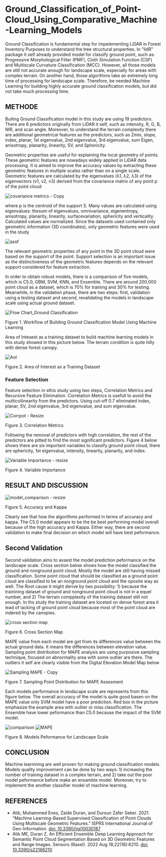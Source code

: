 # Ground_Classification_of_Point-Cloud_Using_Comparative_Machine-Learning_Models

Ground Classification is fundamental step for impelementing LiDAR in Forest Inventory Purposes to understand the tree structural properties. In "lidR" package it self already provided model for classify ground point, such as: Progressive Morphological Filter (PMF), Cloth Simulation Function (CSF) and Multiscale Curvature Classification (MCC). However, all those models are still not accurate anough for landscape scale, especially for areas with complex terrain. On another hand, those algorithms take an extremely long time of processing for landscape scale. Therefore, be needed Machine Learning for building highly accurate ground classification models, but did not take much processing time.

## METHODE
Builing Ground Classification model in this study are using 19 predictors. There are 6 predictors originally from LiDAR it self, such as intensity, R, G, B, NIR, and scan angle. Moreover, to understand the terrain complexity there are additional geometrical features as the predictors, such as Zmin, slope, index, planar, 1st eigenvalue, 2nd eigenvalue, 3rd eigenvalue, sum Eigen, anisotropy, planarity, linearity, SV, and Sphericity.

Geometric properties are useful for explaining the local geometry of points. These geometric features are nowadays widely applied in LiDAR data processing. It is aimed to improve the accuracy values by extracting these geometric features in multiple scales rather than on a single scale. Geometric features are calculated by the eigenvalues (λ1, λ2, λ3) of the eigenvectors (v1, v2, v3) derived from the covariance matrix of any point p of the point cloud:


![covariance metrics - Copy](https://user-images.githubusercontent.com/60123331/211853261-115dcd72-6ce8-479a-8077-7c782bb67cd8.PNG)

where p is the centroid of the support S. Many values are calculated using eigenvalues: thesum of eigenvalues, omnivariance, eigenentropy, anisotropy, planarity, linearity, surfacevariation, sphericity and verticality. Calculated values are normalized. Since the datasets used contained only geometric information (3D coordinates), only geometric features were used in the study 

![assf](https://user-images.githubusercontent.com/60123331/211852844-e1ebc282-d8b5-4e98-982d-c29481d770dd.PNG)

The relevant geometric properties of any point in the 3D point cloud were based on the support of the point. Support selection is an important issue as the distinctiveness of the geometric features depends on the relevant support considered for feature extraction.

In order to obtain robust models, there is a comparison of five models, which is C5.0, GBM, SVM, KNN, and Ensemble. There are around 200,000 point cloud as a dataset, which is 70% for training and 30% for testing. Meanwhile, in the validation phase, there are two steps: first, validation using a testing dataset and second, revalidating the models in landscape scale using actual ground dataset.

![Flow Chart_Ground Classification](https://user-images.githubusercontent.com/60123331/211615140-18bb2de3-67f4-4409-9509-a17b6647db22.png)

Figure 1. Workflow of Building Ground Classification Model Using Machine Learning

Area of Intesest as a training dataset to build machine learning models in this study showed in this picture below. The terrain condition is quite hilly with dense forest canopy. 

![AoI](https://user-images.githubusercontent.com/60123331/211566665-75e690dc-13cf-4871-ae6f-11b3aaeb7f7e.png)

Figure 2. Area of Interest as a Training Dataset

### Feature Selection
Feature selection in sthis study using two steps, Correlation Metrics and Recursive Feature Elimination. Correlation Metrics is usefull to avoid the multicollinearity from the predictors. Using cut-off 0.7 eliminated index, planar, SV, 2nd eigenvalue, 3rd eigenvalue, and sum eigenvalue.

![Corrpot - Resize](https://user-images.githubusercontent.com/60123331/211583983-48c0f339-4d69-4ec8-a58e-a5c21b3ec6d2.png)

Figure 3. Correlation Metrics

Following the removal of predictors with high correlation,  the rest of the predictors are pitted to find the most significant predictors. Figure 4 below shows there are six important variables to classify ground point cloud, there are sphericity, 1st eigenvalue, intensity, linearity, planarity, and index.

![Variable Importance - resize](https://user-images.githubusercontent.com/60123331/211583792-cb679b55-becb-4fa5-8971-2f16f897e3f2.png)

Figure 4. Variable Importance

## RESULT AND DISCUSSION

![model_comparison - resize](https://user-images.githubusercontent.com/60123331/211583738-396298ab-22b7-4fe9-85da-363450b5173c.png)

Figure 5. Accuracy and Kappa

Clearly see that how the algorithms performed in terms of accuracy and kappa. The C5.0 model appears to be the be best performing model overall because of the high accuracy and Kappa. Either way, there are second validation to make final decision on which model will have best peformance.

## Second Validation

Second validation aims to assest the model prediction peformance on the landscape scale. Cross section below shows how the model classified the ground and nonground point cloud. Mostly the model are still having missed classification. Some point cloud that should be classified as a ground point cloud are classified to be an nonground point cloud and the oposite way as well. The Root cause it might derive by two possibility: 1) because the trainining dataset of ground and nonground point cloud is not in a equel number, and 2) The terrain compplexity of the training dataset still not enough. In ths study the training dataset are loceted on dense forest area it lead of lacking of ground point cloud because most of the point cloud are indered by the canopies.

![cross section map](https://user-images.githubusercontent.com/60123331/211581039-c105c088-d344-4932-a4ea-5d374087222f.png)

Figure 6. Cross Section Map

MAPE value from each model are got from its differences value between the actual ground data. It means the differences between elevation value. Sampling point distribution for MAPE analysis are using purposive sampling technique, focused on abnormality area with some outlier are there. The outliers it self are clearly visible from the Digital Elevation Model Map below

![Sampling MAPE - Copy](https://user-images.githubusercontent.com/60123331/211584330-85584766-20e6-4519-bf7c-6542a35fc51b.png)

Figure 7. Sampling Point Distribution for MAPE Assesment

Each models performance in lendscape scale are represents from this figure below. The overall accuracy of the model is quite good basen on the MAPE value only SVM model have a poor prediction. Red box in the picture emphasize the example area with outlier or miss classification. The Ensemble have lower peformance than C5.0 because the impact of the SVM model.


![comparison](https://user-images.githubusercontent.com/60123331/211609241-108e1a09-03a0-4135-9691-6cbf43574c33.png)
![MAPE](https://user-images.githubusercontent.com/60123331/211611038-a7ab234e-dffc-4b08-bbca-967d906473a1.png)

Figure 8. Models Peformance for Landscape Scale

## CONCLUSION
Machine learnining are well proven for making ground classification models. Models quality improvement can be done by two ways: 1) increasing the number of training dataset in a complex terrain, and 2) take out the poor model peformance before make an ensamble model. Moreover, try to implement the another classifier model of machine learning.

## REFERENCES
- Atik, Muhammed Enes, Zaide Duran, and Dursun Zafer Seker. 2021. “Machine Learning-Based Supervised Classification of Point Clouds Using Multiscale Geometric Features.” ISPRS International Journal of Geo-Information. [doi: 10.3390/ijgi10030187](https://www.mendeley.com/catalogue/4476ecc9-d5f0-3af0-8eef-f4ca8a061bb2/?utm_source=desktop&utm_medium=1.19.4&utm_campaign=open_catalog&userDocumentId=%7B64628a51-8ea3-4821-89bd-b85d9e5e10c1%7D)
- Atik ME, Duran Z. An Efficient Ensemble Deep Learning Approach for Semantic Point Cloud Segmentation Based on 3D Geometric Features and Range Images. Sensors (Basel). 2022 Aug 18;22(16):6210. [doi: 10.3390/s22166210](https://www.ncbi.nlm.nih.gov/pmc/articles/PMC9416655/)


